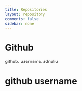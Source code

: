 ```yaml
---
title: Repositories
layout: repository
comments: false
sidebar: none
---
```

# Github
github: 
  username: sdnuliu  
  # github username